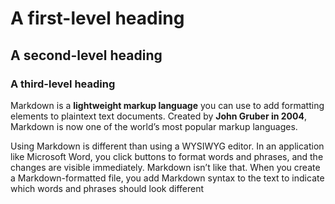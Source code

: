 # A first-level heading
## A second-level heading
### A third-level heading


Markdown is a **lightweight markup language** you can use to add formatting elements to plaintext text documents. Created by **John Gruber in 2004**, Markdown is now one of the world’s most popular markup languages.

Using Markdown is different than using a WYSIWYG editor. In an application like Microsoft Word, you click buttons to format words and phrases, and the changes are visible immediately. Markdown isn’t like that. When you create a Markdown-formatted file, you add Markdown syntax to the text to indicate which words and phrases should look different
